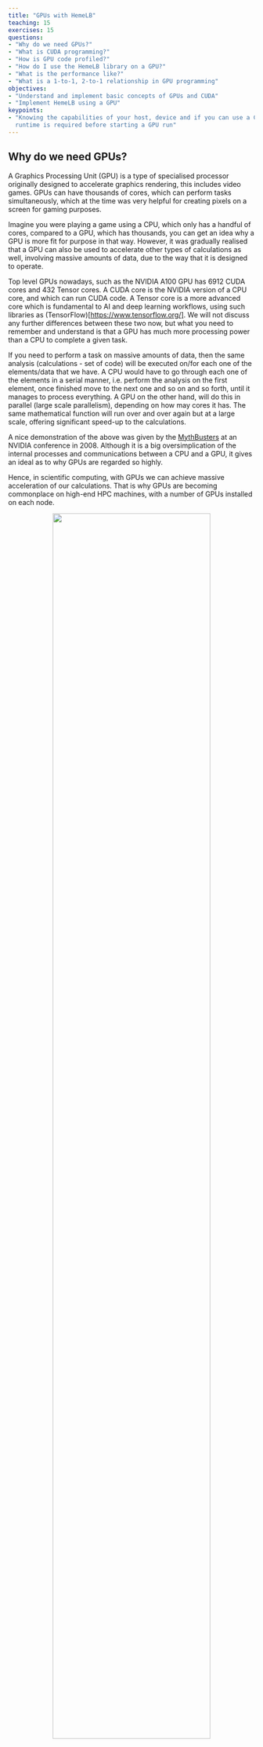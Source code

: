 ```yaml
---
title: "GPUs with HemeLB"
teaching: 15
exercises: 15
questions:
- "Why do we need GPUs?"
- "What is CUDA programming?"
- "How is GPU code profiled?"
- "How do I use the HemeLB library on a GPU?"
- "What is the performance like?"
- "What is a 1-to-1, 2-to-1 relationship in GPU programming"
objectives:
- "Understand and implement basic concepts of GPUs and CUDA"
- "Implement HemeLB using a GPU"
keypoints:
- "Knowing the capabilities of your host, device and if you can use a CUDA-aware MPI
  runtime is required before starting a GPU run"
---
```


## Why do we need GPUs?

A Graphics Processing Unit (GPU) is a type of specialised processor originally designed to accelerate
graphics rendering, this includes video games. GPUs can have thousands of cores, which can perform tasks
simultaneously, which at the time was very helpful for creating pixels on a screen for gaming purposes.

Imagine you were playing a game using a CPU, which only has a handful of cores, compared to a GPU, which has
thousands, you can get an idea why a GPU is more fit for purpose in that way. However, it was gradually realised
that a GPU can also be used to accelerate other types of calculations as well, involving massive amounts of data,
due to the way that it is designed to operate. 

Top level GPUs nowadays, such as the NVIDIA A100 GPU has 6912 CUDA cores and 432 Tensor cores. A CUDA core is the
NVIDIA version of a CPU core, and which can run CUDA code. A Tensor core is a more advanced core which is
fundamental to AI and deep learning workflows, using such libraries as (TensorFlow)[https://www.tensorflow.org/]. 
We will not discuss any further differences between these two now, but what you need to remember and understand is
that a GPU has much more processing power than a CPU to complete a given task. 

If you need to perform a task on massive amounts of data, then the same analysis (calculations - set of code)
will be executed on/for each one of the elements/data that we have. A CPU would have to go through each one of the 
elements in a serial manner, i.e. perform the analysis on the first element, once finished move to the next one and
so on and so forth, until it manages to process everything. A GPU on the other hand, will do this in parallel
(large scale parallelism), depending on how may cores it has. The same mathematical function
will run over and over again but at a large scale, offering significant speed-up to the calculations.   

A nice demonstration of the above was given by the [MythBusters](https://www.youtube.com/watch?v=0udMBdo0Rac) at an
NVIDIA conference in 2008. Although it is a big oversimplication of the internal processes and communications between
a CPU and a GPU, it gives an ideal as to why GPUs are regarded so highly.

Hence, in scientific computing, with GPUs we can achieve massive acceleration of our calculations. That is why GPUs
are becoming commonplace on high-end HPC machines, with a number of GPUs installed on each node.  

<p align="center"><img src="../fig/06/GPUvCPU.png" width="80%"/></p>

The schematic Figure from NVIDIA [documentation](https://docs.nvidia.com/cuda/cuda-c-programming-guide/index.html)
shows an example distribution of chip resources for a CPU versus a GPU. 

It is worth noting however that even though GPUs have more cores than a CPU, and can technically do things much
quicker, their main disadvantage is their low memory, and this limits them to doing small, albeit vast amounts of
smaller calculations at once. So you would not want to have a GPU running a long and complex calculation on a single
core, as it will likely run out of memory and waste using a GPU in the first place, therefore a CPU is more practical.

> ## CPUs vs GPUs
> 
> Look at the table below on the main differences between CPUs and GPUs. Some of these values are true and some
> are false. Spend a few minutes sorting through them to match the answer to the correct column.
> 
> | CPU                                            | GPU                                    |
> |-----------------------------------------------------------------------------------------|
> | Central Processing Unit                        | Graphics Processing Unit               |
> | Many cores                                     | Several cores                          |
> | Low latency                                    | High throughput                        | 
> | Good for parallel processing                   | Good for serial processing             | 
> | Handful of operations at once                  | Thousands of operations at once        | 
> | Consumes/needs more memory                     | Requires less memory                   |
> | Lower speed                                    | Higher speed                           |
> | Weak cores                                     | Powerful cores                         |
> | Complements main brain to perform calculations | Considered as main 'brain' of computer |
> | Explicit management of threads                 | Threads managed by hardware            |
> | Data Parallelism                               | Task Parallelism                       |
> | Few highly optimised instructions              | Diverse instruction sets               |
> |-----------------------------------------------------------------------------------------|
> 
> > ## Solution
> > 
> > | CPU                                    | GPU                                            |
> > |-----------------------------------------------------------------------------------------|
> > | Central Processing Unit                | Graphics Processing Unit                       |
> > | Several cores                          | Many cores                                     |
> > | Low latency                            | High throughput                                | 
> > | Good for serial processing             | Good for parallel processing                   | 
> > | Handful of operations at once          | Thousands of operations at once                | 
> > | Consumes/needs more memory             | Requires less memory                           |
> > | Lower speed                            | Higher speed                                   |
> > | Powerful cores                         | Weak cores                                     |
> > | Considered as main 'brain' of computer | Complements main brain to perform calculations |
> > | Explicit management of threads         | Threads managed by hardware                    |
> > | Task Parallelism                       | Data Parallelism                               |
> > | Diverse instruction sets               | Few highly optimised instructions              |
> > |-----------------------------------------------------------------------------------------|
> > 
> {: .solution}
{: .challenge}

## CUDA Programming Basics

The most important concept to have in mind when it comes to CUDA and GPU programming, is that the compute 
intensive parts of a code can be ported onto the GPU (device) for the calculations to take place for a fraction of the
time it would take to complete on a CPU. Following that, the results are then returned back to the CPU (host). Hence, the 
developer needs to implement what are known as GPU CUDA kernels, which are the functions for doing the calculations 
on the GPU, but also arrange: 
- the data transfers to and from the GPU, as well as 
- the synchronisation points, i.e. when to stop the code moving past a given point until a certain task on the GPU 
  has been completed.

With the above in mind, a typical workflow for a CUDA C++ program is:
1. Declare and allocate host (CPU) and device (GPU) memory.
2. Initialize host (CPU) data.
3. Transfer data from the host (CPU) to the device (GPU).
4. Execute one or more CUDA kernels (the computations to be performed on the GPU).
5. Transfer results from the device (GPU) back to the host (CPU). 


### GPU CUDA kernel - CUDA function

CUDA programming can take a bit to get used to and as yet there are no Carpentries style resources for CUDA programming
available, however here we will provide a brief lookover at the main functionalities and differences.


The specifier `__global__` is added in front of the function, which tells the CUDA C++ compiler that this is a function 
that runs on the GPU and can be called from CPU code. The remainder of the code will be relatively similar, however
when you are defining your function, the keyword will be required to run the function on a GPU. A full example of
defining a GPU CUDA kernel would be as follows;

~~~
__global__ void GPU_Cuda_Kernel_Name(kernel's_arguments)
~~~
{: .source}

### GPU Memory Hierarchy - Memory Allocation in CUDA

Before we carry onto how to launch a kernel, we need to discuss the memory hierarchy of a GPU, as an understanding of
it is crucial to getting a CUDA code to actually run and work. In CUDA, the kernel is executed with the aid of CUDA
threads, which represent the execution of the kernel. Every thread has an index which is used for calculating the
memory address locations. Each thread has a private local memory, and may also access data from multiple memory spaces
during their execution. NVIDIA's [documentation](https://docs.nvidia.com/cuda/cuda-c-programming-guide/index.html) 
page gives a good overview.

One thread is never enough though when dealing with GPUs, as threads come in thread blocks, 
which can be executed in serial or parallel. Depending on the GPU you are utilising, a thread block can contain either
512 or 1024 of these threads.

Each thread block has shared memory visible to all threads of the block and with the same lifetime as the block. All
threads have access to the same global memory. An overview of the memory Hierarchy is outlined below.


<p align="center"><img src="../fig/06/GPUHierarchy.png" width="50%"/></p>


### Launching the GPU kernel

The GPU CUDA kernel is launched by using a specific syntax, the **triple angle bracket** `<<< >>>`. This will inform
the compiler that the kernel that follows is a GPU kernel and will therefore be executed on the GPU. The information
between the triple angle brackets is the execution configuration, which determines how many threads on the device (GPU) 
will execute the kernel in parallel. These threads are arranged in what are thread blocks, hence the developer should
specify how many threads there are per block.   

An example of a launching a GPU CUDA kernel (`GPU_Cuda_Kernel_Name`) is as follows: 

~~~
// Cuda kernel set-up
int nThreadsPerBlock = 128; //Number of threads per block
dim3 nThreads(nThreadsPerBlock);
 
// Number of BLOCKS needed 
int nBlocks = (number_of_Elements)/nThreadsPerBlock	+ ((number_of_Elements % nThreadsPerBlock > 0) ? 1 : 0);

// Launch the GPU CUDA kernel
GPU_Cuda_Kernel_Name <<< nBlocks, nThreads >>> (Provide_Arguments_here); 
~~~
{: .source}

The first argument in the execution configuration; `GPU_Cuda_Kernel_Name <<< nBlocks, nThreads>>>` specifies the 
number of thread blocks (`nBlocks`), while (`nThreads`) specifies the number of threads in a thread block.

Remember that CUDA kernel launches don’t block the calling CPU thread. This means that once the kernel is launched,
the control is returned to the CPU thread and the code will resume. In order to ensure that the GPU kernel has
completed its task, a synchronsation barrier might be needed using `cudaDeviceSynchronize()`.

NVIDIA's website provides plentiful discussions and simple  
[examples](https://developer.nvidia.com/blog/easy-introduction-cuda-c-and-c/) and guides on the NVIDIA 
[CUDA Toolkit](https://docs.nvidia.com/cuda/cuda-c-programming-guide/index.html). We will not 


## CUDA Streams and Concurrency 

A CUDA kernel when launched is placed in the default CUDA stream. A CUDA stream is like an execution path. All 
operations in the same stream need to be completed and executed in order, before moving forward.

It is also possible, however, to launch kernels in different CUDA streams and by doing so these kernels may execute
out of order with respect to one another or concurrently. An example of a launching a GPU CUDA kernel
(`GPU_Cuda_Kernel_Name`) in a specified CUDA stream (name of stream `CUDA_stream_ID`) is provided here: 

~~~
// Launch the GPU CUDA kernel in stream CUDA_stream_ID
GPU_Cuda_Kernel_Name <<< nBlocks, nThreads, 0, CUDA_stream_ID >>> (Provide_Arguments_here); 
~~~
{: .source}

## Data Transfers in CUDA C/C++


As mentioned above, when performing calculations on the GPU, memory needs to be allocated onto the GPU (`cudaMalloc()`); 
then data that will be processed needs to be copied from the host to the device (`cudaMemcpyHostToDevice`), perform the
calculations (execute the CUDA kernels on the device/GPU) and finally copy the results from the device to the host
(`cudaMemcpyDeviceToHost`). Data transfers are performed using `cudaMemcpy` function. The syntaxt of `cudaMemcpy` is as follows:

`cudaMemcpy(void *dst, void *src, size_t count, cudaMemcpyKind kind)`

`cudaMemcpyKind` is either `cudaMemcpyHostToDevice` or `cudaMemcpyDeviceToHost`. The 2 possible kinds of CUDA memory copies are:

a. H2D: from the Host (CPU) to the Device (GPU)

`cudaMemcpy(d_A, h_A, size_of_h_A_in_Bytes, cudaMemcpyHostToDevice)`

b. D2H: from the Device (GPU) to the Host (CPU)

`cudaMemcpy(h_A, d_A, size_of_d_A_in_Bytes, cudaMemcpyDeviceToHost)`

These memory copies can be Synchronous (as above) or Asynchronous (`cudaMemcpyAsync`). In the case of asynchronous
memory copy, the developer should provide the CUDA stream as a last argument to the `cudaMemcpyAsync` function call.
This allows overlapping the memory copies with other operations (kernels or mem.copies) on the GPU running on different
CUDA streams.     


## Simple CUDA code example
Here, we provide a simple example of a CUDA code. It contains the main features discussed above: allocate input vectors
in host memory and initialise them, allocate memory on the GPU, memory copies (H2D and D2H), defining and launching a 
GPU CUDA kernel.  

- D2H: from the Device (GPU) to the Host (CPU) 
- H2D: from the Host (CPU) to the Device (GPU)

~~~
// Device code
__global__ void VecAdd(float* A, float* B, float* C, int N)
{
    int i = blockDim.x * blockIdx.x + threadIdx.x;
    if (i < N)
        C[i] = A[i] + B[i];
}
            
// Host code
int main()
{
    int N = ...;
    size_t size = N * sizeof(float);

    // Allocate input vectors h_A and h_B in host memory
    float* h_A = (float*)malloc(size);
    float* h_B = (float*)malloc(size);

    // Initialize input vectors
    ...

    // Allocate vectors in device memory
    float* d_A;
    cudaMalloc(&d_A, size);
    float* d_B;
    cudaMalloc(&d_B, size);
    float* d_C;
    cudaMalloc(&d_C, size);

    // Copy vectors from host memory to device memory
    cudaMemcpy(d_A, h_A, size, cudaMemcpyHostToDevice);
    cudaMemcpy(d_B, h_B, size, cudaMemcpyHostToDevice);

    // Invoke kernel
    int threadsPerBlock = 256;
    int nblocks = (N + threadsPerBlock - 1) / threadsPerBlock;
    VecAdd<<<nblocks, threadsPerBlock>>>(d_A, d_B, d_C, N);

    // Copy result from device memory to host memory
    // h_C contains the result in host memory
    cudaMemcpy(h_C, d_C, size, cudaMemcpyDeviceToHost);

    // Free device memory
    cudaFree(d_A);
    cudaFree(d_B);
    cudaFree(d_C);
            
    // Free host memory
    ...
}
~~~
{: .source}

As mentioned above, when performing calculations on the GPU, memory needs to be allocated onto the GPU; then data that
will be processed needs to be copied from the host to the device, perform the calculations for the CUDA memory copies:

##  Compile CUDA code
CUDA code (typically in a file with extension `.cu`) can be compiled using the `nvcc` compiler. 
For example

~~~
nvcc CUDA_code.cu -o CUDA_code
~~~
{: .source}

> ## Exercise 1
> 
> As mentioned earlier, one of the limitations regarding using GPUs is their memory.
> Memory should be allocated on the GPU, as the data processed during calculations on the GPU should physically
> reside on the GPU. Hence, we should ensure that there is sufficient GPU memory for the type of calculations that
> we would like to execute. For example, the NVIDIA Tesla P100 has 16 GB of memory, the V100 comes in 16 and 32GB
> configurations, while the A100's specs are enhanced further by providing a 40 GB and 80 GB configurations. 
> 
> Useful information regarding the type/s of NVIDIA GPUs installed on a node and their specs can be obtained using
> functionalities provided by NVIDIA (using `cudaGetDeviceProperties`). 
>
> For example, we can query the GPUs' properties using the following in our code:
> 
> ~~~
>    // Get the GPUs properties:
>    //    Device name, Compute Capability, Global Memory (GB) etc
>    int nDevices;
>    cudaGetDeviceCount(&nDevices);
>    for (int i = 0; i < nDevices; i++) {
>        cudaDeviceProp prop;
>        cudaGetDeviceProperties(&prop, i);
>        printf("Device Number: %d\n", i);
>        printf("  Device name:        %s\n", prop.name);
>        printf("  Compute Capability: %d.%d\n", prop.major, prop.minor);
>    		 printf("  Total Global Mem:   %.1fGB\n\n", ((double)prop.totalGlobalMem/1073741824.0));
>        printf("  Memory Clock Rate (KHz): %d\n",
>               prop.memoryClockRate);
>        printf("  Memory Bus Width (bits): %d\n",
>               prop.memoryBusWidth);
>        printf("  Peak Memory Bandwidth (GB/s): %f\n\n",
>               2.0*prop.memoryClockRate*(prop.memoryBusWidth/8)/1.0e6);
>
>        printf("  Max Number of Threads per Block:  %d\n", prop.maxThreadsPerBlock);
>        printf("  Max Number of Blocks allowed in x-dir:  %d\n", prop.maxGridSize[0]);
>        printf("  Max Number of Blocks allowed in y-dir:  %d\n", prop.maxGridSize[1]);
>        printf("  Max Number of Blocks allowed in z-dir:  %d\n", prop.maxGridSize[2]);
>        printf("  Warp Size:  %d\n",  prop.warpSize);
>        printf("===============================================\n\n");
>      }
> ~~~
> {: .source}
>
> A more complete example of CUDA code is the following. 
> Can you evaluate the amount of GPU memory that will be required by the following code (allocated using the command `cudaMalloc`)? 
>
> ~~~
> #include <stdio.h>
>
> // Device code
> __global__ void VecAdd(float* A, float* B, float* C, int N)
> {
>    int i = blockDim.x * blockIdx.x + threadIdx.x;
>    if (i < N)
>        C[i] = A[i] + B[i];
> }
> 
> // Initialise the input vectors
> void initialise_input_vect(float* A, float* B, int N)
> {
>   for(int i=0; i<N; i++){
>     A[i]=i;
>     B[i]=2*i;
>  }
> }
>
>
> // Host code
> int main()
> {
>    int N = 1000;   // Number of elements to process
>    bool print_results = 0; // Boolean variable for printing the results
>
>    size_t size = N * sizeof(float);
>
>    //==========================================================================
>    // Get the GPUs properties:
>    //    Device name, Compute Capability, Global Memory (GB) etc
>    int nDevices;
>    cudaGetDeviceCount(&nDevices);
>    for (int i = 0; i < nDevices; i++) {
>        cudaDeviceProp prop;
>        cudaGetDeviceProperties(&prop, i);
>        printf("Device Number: %d\n", i);
>        printf("  Device name:        %s\n", prop.name);
>        printf("  Compute Capability: %d.%d\n", prop.major, prop.minor);
>        printf("  Total Global Mem:   %.1fGB\n\n", ((double)prop.totalGlobalMem/1073741824.0));
>        printf("  Memory Clock Rate (KHz): %d\n",
>               prop.memoryClockRate);
>        printf("  Memory Bus Width (bits): %d\n",
>               prop.memoryBusWidth);
>        printf("  Peak Memory Bandwidth (GB/s): %f\n\n",
>               2.0*prop.memoryClockRate*(prop.memoryBusWidth/8)/1.0e6);
>
>        printf("  Max Number of Threads per Block:  %d\n", prop.maxThreadsPerBlock);
>        printf("  Max Number of Blocks allowed in x-dir:  %d\n", prop.maxGridSize[0]);
>        printf("  Max Number of Blocks allowed in y-dir:  %d\n", prop.maxGridSize[1]);
>        printf("  Max Number of Blocks allowed in z-dir:  %d\n", prop.maxGridSize[2]);
>        printf("  Warp Size:  %d\n",  prop.warpSize);
>        printf("===============================================\n\n");
>      }
>    //==========================================================================
>
>    // Allocate input vectors h_A and h_B in host memory
>    float* h_A = new float[N];
>    float* h_B = new float[N];
>    float* h_C = new float[N];
>
>    // Initialize input vectors
>    initialise_input_vect(h_A, h_B, N);
>
>    // Allocate vectors in device memory
>    float* d_A;
>    cudaMalloc(&d_A, size);
>    float* d_B;
>    cudaMalloc(&d_B, size);
>    float* d_C;
>    cudaMalloc(&d_C, size);
>
>    // Copy vectors from host memory to device memory
>    cudaMemcpy(d_A, h_A, size, cudaMemcpyHostToDevice);
>    cudaMemcpy(d_B, h_B, size, cudaMemcpyHostToDevice);
>
>    // Invoke kernel
>    int nThreadsPerBlock = 256;
>    int nblocks = (N / nThreadsPerBlock) + ((N % nThreadsPerBlock > 0) ? 1 : 0);
>    VecAdd<<<nblocks, nThreadsPerBlock>>>(d_A, d_B, d_C, N);
>
>    // Copy result from device memory to host memory
>    // h_C contains the result in host memory
>    cudaMemcpy(h_C, d_C, size, cudaMemcpyDeviceToHost);
>
>    // Print the results
>    if(print_results) for (int i=0; i<N; i++) printf("h_C[%d] = %2.2f \n", i, h_C[i] );
>
>    // Free device memory
>    cudaFree(d_A);
>    cudaFree(d_B);
>    cudaFree(d_C);
>
>    // Free host memory
>    delete[] h_A, h_B, h_C;
> }
> ~~~
> {: .source}
>
>> ## Solution
>> Here we request memory for 3 vectors, with the total being `3*N*sizeof(float)` in bytes; see the part `cudaMalloc(&d_A to &d_C, size);`. 
> {: .solution}
{: .challenge}


## Profiling CUDA code
Profiling the CUDA code can be done using tools provided by NVIDIA. **NVIDIA Nsight Systems** for GPU and CPU sampling
and tracing and **NVIDIA Nsight Compute** for GPU kernel profiling. 

A more detailed description on the above tools can be provided from NVIDIA's CUDA Toolkit 
[Documentation](https://docs.nvidia.com/cuda/profiler-users-guide/index.html)

<p align="center"><img src="../fig/06/NsightProfile.png" width="75%"/></p>


Figure: (a) Profiling HemeLB using NVIDIA Nsight Systems on a laptop. Nsight Systems provides a broad description of
the GPU code's performance (timeline with kernels' execution, memory copies, cuda streams etc). Focus of analysis is
the example here is 3 time-steps of the LB algorithm. 

<p align="center"><img src="../fig/06/ProfileKernelMemCopy.png" width="75%"/></p>

Figure: (b) Profiling HemeLB using NVIDIA Nsight Systems on a laptop. Focus of analysis is 1 time-step of the LB algorithm.
Kernels and memory copies overlap during execution on the GPU, as shown in the area marked with the red box.


On a laptop **Nsight Systems** can be invoked during the CUDA code execution by issuing the following command line:

~~~
nsys profile --trace=cuda,mpi,nvtx --stats=true mpirun -np $nCPUs  $PATH_EXE/$EXEC_FILE -in $INPUT_FILE -out results
~~~
{: .source}

On HPC systems it may be possible to perform the profiling analysis using **Nsight Systems** and/or **Nsight Compute** (see note below). 

> ## A note on GPU Profiling
> 
> It should be noted that some HPC systems do not readily accommodate GPU profiling tools such as NVIDIA Nsight
> Systems, owing to that fact that root directory access may be required. You should check with your system 
> administrator of the different options available to you on your system for profiling GPU code.
{: .callout}


## Running HemeLB on HPC machines with NVIDIA's GPUs

A GPU accelerated version of HemeLB has been developed using NVIDIA's CUDA platform. CUDA stands for Compute Unified
Device Architecture and is a parallel computing platform and application programming interface model created by NVIDIA. 
Hence our GPU HemeLB code is GPU-aware; it can only run on NVIDIA's GPUs. 

CUDA does not require developers to have specialised graphics programming knowledge. Developers can use popular 
programming languages, such as C/C++ and Fortran to exploit the GPU resources. The GPU accelerated version of HemeLB
was developed using CUDA C++. 

> ## Submitting a HemeLB job on GPUs
>
> When submitting a job script on an HPC machine with nodes containing NVIDIA's GPUs, the user should specify
> the number of GPUs to be used on each node. The format of the submission script depends on the HPC system. For example 
> **Clearer descriptions needed here!**
> 1. A job script for running GPU simulations on Juwels Booster (JSC)
> 
> https://github.com/HemeLB-dev/HemeLB-Carpentries/blob/gh-pages/files/Submission_Script_Juwels_Booster.sh
>
> ~~~
> The following lines should be modified
> #SBATCH --nodes=16
> #SBATCH --ntasks=64
> #SBATCH --ntasks-per-node=4
> #SBATCH --partition=booster
> #SBATCH --gres=gpu:4
> ~~~
> {: .source}
> 
> so that we specify the partition on the HPC machine that contains the GPU accelerated nodes (eg `--partition=booster`), 
> as well as how many GPUs to use per node (`--gres=gpu:4`), and the number of MPI ranks (`--ntasks` and `--ntasks-per-node`) 
>
> 2. A job script for running GPU simulations on Summit (OLCF)
> 
> https://github.com/HemeLB-dev/HemeLB-Carpentries/blob/gh-pages/files/Submission_Script_OLCF.lsf
>
{: .challenge}


> ## Exercise 2
> 
> Run a HemeLB GPU simulation and measure the performance of the code in terms of MLUPS (Millions of Lattice sites 
> Updates per second) per computing core. This can give us a measure of the acceleration achieved by using the GPUs
> compared to the CPU only simulation. 
> 
> To enable comparison of the performance of the CPU and GPU versions of HemeLB, use the simulation geometry used in
> the previous episodes (eg the `bifurcation.gmy` from 
> [episode 3]({{page.root}}{% link _episodes/03-benchmarking-and-scaling.md %})). Try running the GPU code using up to
> 4 GPUs and report the scaling achieved. 
>
> Why do you think a tapering of the performance occurs at the largest GPU counts? 
> 
> A further testing of the code could be performed by using a bigger simulation domain, e.g. the `CBM2019_Arteries_patched.gmy`
> which contains 60 million fluid sites. 
{: .challenge}


> ## Exercise 3
> 
> We could also examine situations where multiple CPU cores (MPI tasks) use the same GPU. This can be achieved by
> specifying the number of MPI tasks on the  nodes being different to the number of available GPUs. For example using the
> job submission script from Juwels Booster and modifying the following lines.
> 
> ~~~
> #SBATCH --nodes=16
> #SBATCH --ntasks=128
> #SBATCH --ntasks-per-node=8
> #SBATCH --partition=booster
> #SBATCH --gres=gpu:4
> ~~~
> {: .source}
> 
> would result in running the simulation with 8 MPI tasks per node and only 4 GPUs per node. This means that
> we encounter a situation of 2-to-1 CPUs to GPUs.  
> 
> Provide the timings for running the GPU code using a 2-to-1 and 4-to-1 situation. Report the scaling of the code,
> as well as the performance (MLUPS per computing core and MLUPS per node, where for the later just divide the performance by the number of nodes used). 

## 1-to-1 and 2-to-1

> ## Running a 1-to-1 and 2-to-1 relationship
>
> **EDITME**
>
{: .challenge}


.
